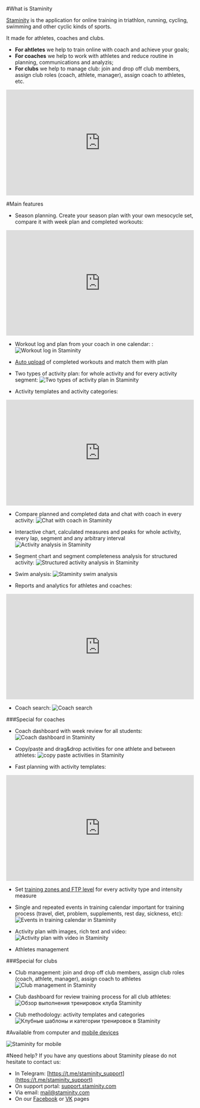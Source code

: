 #What is Staminity

[Staminity](https://staminity.com) is the application for online training in triathlon, running, cycling, swimming and other cyclic kinds of sports. 

It made for athletes, coaches and clubs.
* **For ahtletes** we help to train online with coach and achieve your goals;
* **For coaches** we help to work with athletes and reduce routine in planning, communications and analyzis; 
* **For clubs** we help to manage club: join and drop off club members, assign club roles (coach, athlete, manager), assign coach to athletes, etc.


<style>.embed-container { position: relative; padding-bottom: 56.25%; height: 0; overflow: hidden; max-width: 100%; } .embed-container iframe, .embed-container object, .embed-container embed { position: absolute; top: 0; left: 0; width: 100%; height: 100%; }</style><div class='embed-container'><iframe src='https://www.youtube.com/embed/Y_H-ffsqMT8' frameborder='0' allowfullscreen></iframe></div>

#Main features

* Season planning. Create your season plan with your own mesocycle set, compare it with week plan and completed workouts:
<style>.embed-container { position: relative; padding-bottom: 56.25%; height: 0; overflow: hidden; max-width: 100%; } .embed-container iframe, .embed-container object, .embed-container embed { position: absolute; top: 0; left: 0; width: 100%; height: 100%; }</style><div class='embed-container'><iframe src='https://www.youtube.com/embed/NQA05RJ7o-0' frameborder='0' allowfullscreen></iframe></div>

* Workout log and plan from your coach in one calendar: :
![Workout log in Staminity](https://content.staminity.com/assets/images/about/calendar-view.png)

* [Auto upload](/questions/activity-auto-sync.md) of completed workouts and match them with plan 

* Two types of activity plan: for whole activity and for every activity segment:
![Two types of activity plan in Staminity](https://content.staminity.com/assets/images/about/two-activity-type.png)

* Activity templates and activity categories:

<style>.embed-container { position: relative; padding-bottom: 56.25%; height: 0; overflow: hidden; max-width: 100%; } .embed-container iframe, .embed-container object, .embed-container embed { position: absolute; top: 0; left: 0; width: 100%; height: 100%; }</style><div class='embed-container'><iframe src='https://www.youtube.com/embed/tnrZ6dzNQVk' frameborder='0' allowfullscreen></iframe></div>


* Compare planned and completed data and chat with coach in every activity: 
![Chat with coach in Staminity](https://content.staminity.com/assets/images/about/activity-plan-and-fact.png)

* Interactive chart, calculated measures and peaks for whole activity, every lap, segment and any arbitrary interval 
![Activity analysis in Staminity](https://content.staminity.com/assets/images/about/activity-details.png)

* Segment chart and segment completeness analysis for structured activity: 
![Structured activity analysis in Staminity](https://content.staminity.com/assets/images/about/activity-structured2.png)

* Swim analysis:
![Staminity swim analysis](https://content.staminity.com/assets/images/about/activity-swim.png)

* Reports and analytics for athletes and coaches:
<style>.embed-container { position: relative; padding-bottom: 56.25%; height: 0; overflow: hidden; max-width: 100%; } .embed-container iframe, .embed-container object, .embed-container embed { position: absolute; top: 0; left: 0; width: 100%; height: 100%; }</style><div class='embed-container'><iframe src='https://www.youtube.com/embed/AxLKeMMTn2Q' frameborder='0' allowfullscreen></iframe></div>

* Coach search:
![Coach search](https://content.staminity.com/assets/images/about/find-coach.png)

###Special for coaches

* Coach dashboard with week review for all students:
![Coach dashboard in Staminity](https://content.staminity.com/assets/images/about/coach-dashboard.png)

* Copy/paste and drag&drop activities for one athlete and between athletes:
![copy paste activities in Staminity](https://content.staminity.com/assets/images/about/copy-paste.gif)

* Fast planning with activity templates:

<style>.embed-container { position: relative; padding-bottom: 56.25%; height: 0; overflow: hidden; max-width: 100%; } .embed-container iframe, .embed-container object, .embed-container embed { position: absolute; top: 0; left: 0; width: 100%; height: 100%; }</style><div class='embed-container'><iframe src='https://www.youtube.com/embed/CdPF1MPI-cc' frameborder='0' allowfullscreen></iframe></div>

* Set [training zones and FTP level](/basics/intensity-zones.md) for every activity type and intensity measure

* Single and repeated events in training calendar important for training process (travel, diet, problem, supplements, rest day, sickness, etc):
![Events in training calendar in Staminity](https://content.staminity.com/assets/images/about/record-foods.png)

* Activity plan with images, rich text and video:
![Activity plan with video in Staminity](http://blog.staminity.com/content/images/2018/01/activity-formatted-view.gif)

* Athletes management

###Special for clubs
* Club management: join and drop off club members, assign club roles (coach, athlete, manager), assign coach to athletes
![Club management in Staminity](https://content.staminity.com/assets/images/about/club-management.png)

* Club dashboard for review training process for all club athletes:  
![Обзор выполнения тренировок клуба Staminity](https://content.staminity.com/assets/images/about/club-dashboard.png)

* Club methodology: activity templates and categories
![Клубные шаблоны и категории тренировок в Staminity](https://content.staminity.com/assets/images/about/club-methodology.png)


#Available from computer and [mobile devices](/basics/staminity-for-mobile.md)

![Staminity for mobile](https://content.staminity.com/assets/images/mobile-pwa/Desktop-and-mobile2.png)

#Need help?
If you have any questions about Staminity please do not hesitate to contact us: 
* In Telegram: [https://t.me/staminity_support](https://t.me/staminity_support)
* On support portal: [support.staminity.com](http://support.staminity.com)
* Via email: [mail@staminity.com](mailto:mail@staminity.com)
* On our [Facebook](https://facebook.com/staminity) or [VK](https://vk.com/staminity) pages

